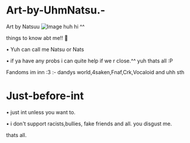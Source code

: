 # Art-by-UhmNatsu.-
Art by Natsuu ![Image](https://github.com/user-attachments/assets/e99afb6a-6a37-4b2e-8f55-79ba17088a73)
huh hi ^^

things to know abt me!! 🎀

• Yuh can call me Natsu or Nats 

• if ya have any probs i can quite help if we r close.^^
 yuh thats all :P

 Fandoms im inn :3 :- dandys world,4saken,Fnaf,Crk,Vocaloid
 and uhh sth 
# Just-before-int 

• just int unless you want to.

• i don't support racists,bullies, fake friends and all. you disgust me. 

thats all.
